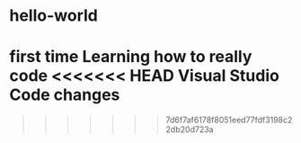 # hello-world
first time
Learning how to really code
<<<<<<< HEAD
Visual Studio Code changes
=======
>>>>>>> 7d6f7af6178f8051eed77fdf3198c22db20d723a
